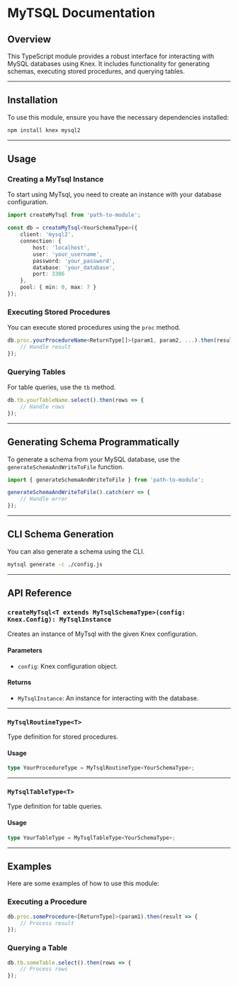 # MyTSQL Documentation

## Overview
This TypeScript module provides a robust interface for interacting with MySQL databases using Knex. It includes functionality for generating schemas, executing stored procedures, and querying tables.

---

## Installation
To use this module, ensure you have the necessary dependencies installed:

```bash
npm install knex mysql2
```

---

## Usage

### Creating a MyTsql Instance
To start using MyTsql, you need to create an instance with your database configuration.

```typescript
import createMyTsql from 'path-to-module';

const db = createMyTsql<YourSchemaType>({
    client: 'mysql2',
    connection: {
        host: 'localhost',
        user: 'your_username',
        password: 'your_password',
        database: 'your_database',
        port: 3306
    },
    pool: { min: 0, max: 7 }
});
```

### Executing Stored Procedures
You can execute stored procedures using the `proc` method.

```typescript
db.proc.yourProcedureName<ReturnType[]>(param1, param2, ...).then(result => {
    // Handle result
});
```

### Querying Tables
For table queries, use the `tb` method.

```typescript
db.tb.yourTableName.select().then(rows => {
    // Handle rows
});
```

---

## Generating Schema Programmatically
To generate a schema from your MySQL database, use the `generateSchemaAndWriteToFile` function.

```typescript
import { generateSchemaAndWriteToFile } from 'path-to-module';

generateSchemaAndWriteToFile().catch(err => {
    // Handle error
});
```

---

## CLI Schema Generation
You can also generate a schema using the CLI.

```bash
mytsql generate -c ./config.js
```

---

## API Reference

### `createMyTsql<T extends MyTsqlSchemaType>(config: Knex.Config): MyTsqlInstance`
Creates an instance of MyTsql with the given Knex configuration.

#### Parameters
- `config`: Knex configuration object.

#### Returns
- `MyTsqlInstance`: An instance for interacting with the database.

---

### `MyTsqlRoutineType<T>`
Type definition for stored procedures.

#### Usage
```typescript
type YourProcedureType = MyTsqlRoutineType<YourSchemaType>;
```

---

### `MyTsqlTableType<T>`
Type definition for table queries.

#### Usage
```typescript
type YourTableType = MyTsqlTableType<YourSchemaType>;
```

---

## Examples
Here are some examples of how to use this module:

### Executing a Procedure
```typescript
db.proc.someProcedure<[ReturnType]>(param1).then(result => {
    // Process result
});
```

### Querying a Table
```typescript
db.tb.someTable.select().then(rows => {
    // Process rows
});
```

